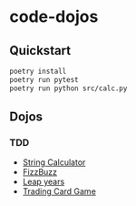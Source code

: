 # code-dojos

## Quickstart

```bash
poetry install
poetry run pytest
poetry run python src/calc.py
```


## Dojos
### TDD
* [String Calculator](https://codingdojo.org/kata/StringCalculator/)
* [FizzBuzz](https://codingdojo.org/kata/FizzBuzz/)
* [Leap years](https://codingdojo.org/kata/LeapYears/)
* [Trading Card Game](https://codingdojo.org/kata/TradingCardGame/)
